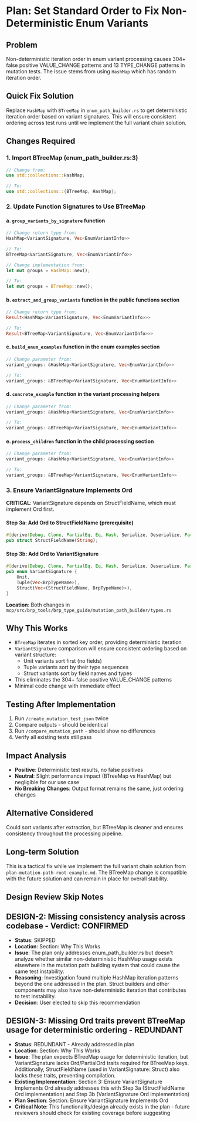 # Plan: Set Standard Order to Fix Non-Deterministic Enum Variants

## Problem
Non-deterministic iteration order in enum variant processing causes 304+ false positive VALUE_CHANGE patterns and 13 TYPE_CHANGE patterns in mutation tests. The issue stems from using `HashMap` which has random iteration order.

## Quick Fix Solution
Replace `HashMap` with `BTreeMap` in `enum_path_builder.rs` to get deterministic iteration order based on variant signatures. This will ensure consistent ordering across test runs until we implement the full variant chain solution.

## Changes Required

### 1. Import BTreeMap (enum_path_builder.rs:3)
```rust
// Change from:
use std::collections::HashMap;

// To:
use std::collections::{BTreeMap, HashMap};
```

### 2. Update Function Signatures to Use BTreeMap

#### a. `group_variants_by_signature` function
```rust
// Change return type from:
HashMap<VariantSignature, Vec<EnumVariantInfo>>

// To:
BTreeMap<VariantSignature, Vec<EnumVariantInfo>>

// Change implementation from:
let mut groups = HashMap::new();

// To:
let mut groups = BTreeMap::new();
```

#### b. `extract_and_group_variants` function in the public functions section
```rust
// Change return type from:
Result<HashMap<VariantSignature, Vec<EnumVariantInfo>>>

// To:
Result<BTreeMap<VariantSignature, Vec<EnumVariantInfo>>>
```

#### c. `build_enum_examples` function in the enum examples section
```rust
// Change parameter from:
variant_groups: &HashMap<VariantSignature, Vec<EnumVariantInfo>>

// To:
variant_groups: &BTreeMap<VariantSignature, Vec<EnumVariantInfo>>
```

#### d. `concrete_example` function in the variant processing helpers
```rust
// Change parameter from:
variant_groups: &HashMap<VariantSignature, Vec<EnumVariantInfo>>

// To:
variant_groups: &BTreeMap<VariantSignature, Vec<EnumVariantInfo>>
```

#### e. `process_children` function in the child processing section
```rust
// Change parameter from:
variant_groups: &HashMap<VariantSignature, Vec<EnumVariantInfo>>

// To:
variant_groups: &BTreeMap<VariantSignature, Vec<EnumVariantInfo>>
```

### 3. Ensure VariantSignature Implements Ord

**CRITICAL**: VariantSignature depends on StructFieldName, which must implement Ord first.

#### Step 3a: Add Ord to StructFieldName (prerequisite)
```rust
#[derive(Debug, Clone, PartialEq, Eq, Hash, Serialize, Deserialize, PartialOrd, Ord)]
pub struct StructFieldName(String);
```

#### Step 3b: Add Ord to VariantSignature
```rust
#[derive(Debug, Clone, PartialEq, Eq, Hash, Serialize, Deserialize, PartialOrd, Ord)]
pub enum VariantSignature {
    Unit,
    Tuple(Vec<BrpTypeName>),
    Struct(Vec<(StructFieldName, BrpTypeName)>),
}
```

**Location**: Both changes in `mcp/src/brp_tools/brp_type_guide/mutation_path_builder/types.rs`

## Why This Works
- `BTreeMap` iterates in sorted key order, providing deterministic iteration
- `VariantSignature` comparison will ensure consistent ordering based on variant structure:
  - Unit variants sort first (no fields)
  - Tuple variants sort by their type sequences
  - Struct variants sort by field names and types
- This eliminates the 304+ false positive VALUE_CHANGE patterns
- Minimal code change with immediate effect

## Testing After Implementation
1. Run `/create_mutation_test_json` twice
2. Compare outputs - should be identical
3. Run `/compare_mutation_path` - should show no differences
4. Verify all existing tests still pass

## Impact Analysis
- **Positive**: Deterministic test results, no false positives
- **Neutral**: Slight performance impact (BTreeMap vs HashMap) but negligible for our use case
- **No Breaking Changes**: Output format remains the same, just ordering changes

## Alternative Considered
Could sort variants after extraction, but BTreeMap is cleaner and ensures consistency throughout the processing pipeline.

## Long-term Solution
This is a tactical fix while we implement the full variant chain solution from `plan-mutation-path-root-example.md`. The BTreeMap change is compatible with the future solution and can remain in place for overall stability.

## Design Review Skip Notes

## DESIGN-2: Missing consistency analysis across codebase - **Verdict**: CONFIRMED
- **Status**: SKIPPED
- **Location**: Section: Why This Works
- **Issue**: The plan only addresses enum_path_builder.rs but doesn't analyze whether similar non-deterministic HashMap usage exists elsewhere in the mutation path building system that could cause the same test instability.
- **Reasoning**: Investigation found multiple HashMap iteration patterns beyond the one addressed in the plan. Struct builders and other components may also have non-deterministic iteration that contributes to test instability.
- **Decision**: User elected to skip this recommendation

## DESIGN-3: Missing Ord traits prevent BTreeMap usage for deterministic ordering - REDUNDANT
- **Status**: REDUNDANT - Already addressed in plan
- **Location**: Section: Why This Works
- **Issue**: The plan expects BTreeMap usage for deterministic iteration, but VariantSignature lacks Ord/PartialOrd traits required for BTreeMap keys. Additionally, StructFieldName (used in VariantSignature::Struct) also lacks these traits, preventing compilation.
- **Existing Implementation**: Section 3: Ensure VariantSignature Implements Ord already addresses this with Step 3a (StructFieldName Ord implementation) and Step 3b (VariantSignature Ord implementation)
- **Plan Section**: Section: Ensure VariantSignature Implements Ord
- **Critical Note**: This functionality/design already exists in the plan - future reviewers should check for existing coverage before suggesting